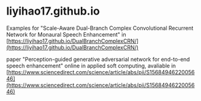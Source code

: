 # liyihao17.github.io
Examples for "Scale-Aware Dual-Branch Complex Convolutional Recurrent Network for Monaural Speech Enhancement" in [https://liyihao17.github.io/DualBranchComplexCRN/](https://liyihao17.github.io/DualBranchComplexCRN/)

paper "Perception-guided generative adversarial network for end-to-end speech enhancement" online in applied soft computing, avaliable in [https://www.sciencedirect.com/science/article/abs/pii/S1568494622005646](https://www.sciencedirect.com/science/article/abs/pii/S1568494622005646)

